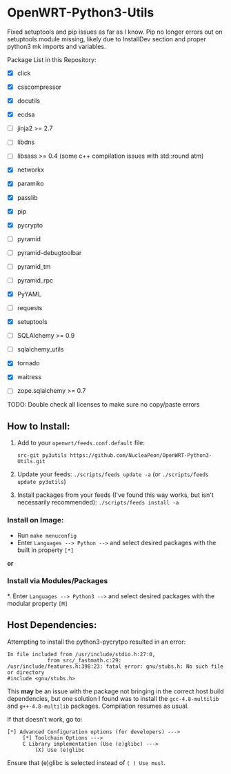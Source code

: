 # OpenWRT-Python3-Utils

Fixed setuptools and pip issues as far as I know. Pip no longer errors out on setuptools module missing, likely due to InstallDev section and proper python3 mk imports and variables.


Package List in this Repository:

 * [X] click
 * [X] csscompressor
 * [X] docutils
 * [X] ecdsa
 * [ ] jinja2 >= 2.7
 * [ ] libdns
 * [ ] libsass >= 0.4 (some c++ compilation issues with std::round atm)
 * [X] networkx 
 * [X] paramiko
 * [X] passlib
 * [X] pip
 * [X] pycrypto
 * [ ] pyramid
 * [ ] pyramid-debugtoolbar
 * [ ] pyramid_tm
 * [ ] pyramid_rpc
 * [X] PyYAML
 * [ ] requests
 * [X] setuptools
 * [ ] SQLAlchemy >= 0.9
 * [ ] sqlalchemy_utils
 * [X] tornado
 * [X] waitress
 * [ ] zope.sqlalchemy >= 0.7
 

TODO: Double check all licenses to make sure no copy/paste errors

## How to Install:

1. Add to your `openwrt/feeds.conf.default` file:

   `src-git py3utils https://github.com/NucleaPeon/OpenWRT-Python3-Utils.git`
2. Update your feeds: `./scripts/feeds update -a` (or `./scripts/feeds update py3utils`)
3. Install packages from your feeds (I've found this way works, but isn't necessarily recommended): `./scripts/feeds install -a`

### Install on Image:
* Run `make menuconfig`
* Enter `Languages --> Python -->` and select desired packages with the built in property `[*]`

**or**

### Install via Modules/Packages
*. Enter `Languages --> Python3 -->` and select desired packages with the modular property `[M]`


## Host Dependencies:

Attempting to install the python3-pycrytpo resulted in an error:

    In file included from /usr/include/stdio.h:27:0,
                 from src/_fastmath.c:29:
    /usr/include/features.h:398:23: fatal error: gnu/stubs.h: No such file or directory
    #include <gnu/stubs.h>

This **may** be an issue with the package not bringing in the correct host build dependencies, but one solution I found was to install the `gcc-4.8-multilib` and `g++-4.8-multilib` packages. Compilation resumes as usual. 

If that doesn't work, go to:

    [*] Advanced Configuration options (for developers) --->
         [*] Toolchain Options --->
         C Library implementation (Use (e)glibc) --->
             (X) Use (e)glibc
             
Ensure that (e)glibc is selected instead of `( ) Use musl`.
    
